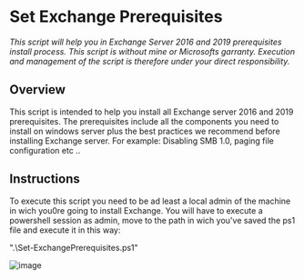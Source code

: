 # Set Exchange Prerequisites
*This script will help you in Exchange Server 2016 and 2019 prerequisites install process. This script is without mine or Microsofts garranty. Execution and management of the script is therefore under your direct responsibility.*

## Overview

This script is intended to help you install all Exchange server 2016 and 2019 prerequisites. The prerequisites include all the components you need to install on windows server plus the best practices we recommend before installing Exchange server. For example: Disabling SMB 1.0, paging file configuration etc ..


## Instructions

To execute this script you need to be ad least a local admin of the machine in wich you0re going to install Exchange. 
You will have to execute a powershell session as admin, move to the path in wich you've saved the ps1 file and execute it in this way:

".\Set-ExchangePrerequisites.ps1"

![image](https://user-images.githubusercontent.com/86245948/138171892-d0db5d03-e5a0-442e-9ab1-aedf8451822b.png)
